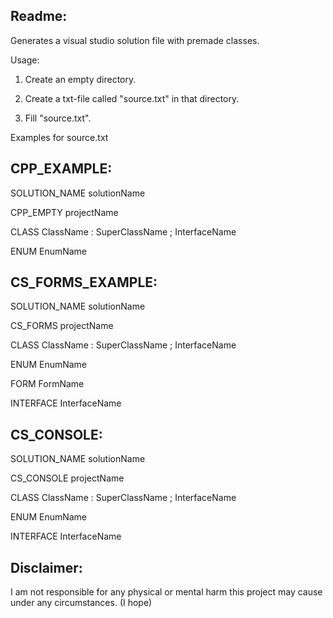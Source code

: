 Readme:
---------------------------------------------------
Generates a visual studio solution file with premade classes.


Usage:

1) Create an empty directory.

2) Create a txt-file called "source.txt" in that directory.

3) Fill "source.txt".

Examples for source.txt

CPP_EXAMPLE:
---------------------------------------------------
SOLUTION_NAME solutionName

CPP_EMPTY projectName

CLASS ClassName : SuperClassName ; InterfaceName

ENUM EnumName

CS_FORMS_EXAMPLE:
---------------------------------------------------
SOLUTION_NAME solutionName

CS_FORMS projectName

CLASS ClassName : SuperClassName ; InterfaceName

ENUM EnumName

FORM FormName

INTERFACE InterfaceName

CS_CONSOLE:
---------------------------------------------------
SOLUTION_NAME solutionName

CS_CONSOLE projectName

CLASS ClassName : SuperClassName ; InterfaceName

ENUM EnumName

INTERFACE InterfaceName


Disclaimer:
---------------------------------------------------
I am not responsible for any physical or mental harm this project may cause under any circumstances. (I hope)
